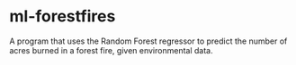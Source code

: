 # ml-forestfires
A program that uses the Random Forest regressor to predict the number of acres burned in a forest fire, given environmental data.
